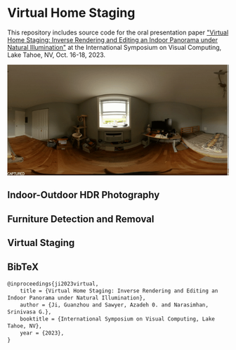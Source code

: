 # Virtual Home Staging

This repository includes source code for the oral presentation paper ["Virtual Home Staging: Inverse Rendering and Editing an Indoor Panorama under Natural Illumination"](https://arxiv.org/abs/2311.12265) at the International Symposium on Visual Computing, Lake Tahoe, NV, Oct. 16-18, 2023. 

![teaser image](furn2furn.gif)

## Indoor-Outdoor HDR Photography


## Furniture Detection and Removal


## Virtual Staging



## BibTeX
```
@inproceedings{ji2023virtual,
    title = {Virtual Home Staging: Inverse Rendering and Editing an Indoor Panorama under Natural Illumination},
    author = {Ji, Guanzhou and Sawyer, Azadeh 0. and Narasimhan, Srinivasa G.},
    booktitle = {International Symposium on Visual Computing, Lake Tahoe, NV},
    year = {2023},
}
```
